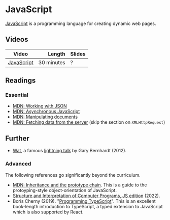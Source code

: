 #  JavaScript

[JavaScript](https://developer.mozilla.org/en-US/docs/Web/JavaScript) is a programming language for creating dynamic web pages.


## Videos

| Video | Length | Slides |
|-------|-------:|--------|
| [JavaScript](https://web.microsoftstream.com/video/254b5d16-7989-41bf-a7ff-f854443e4ff9) | 30 minutes | ? |

## Readings

### Essential

* [MDN: Working with JSON](https://developer.mozilla.org/en-US/docs/Glossary/JSON)
* [MDN: Asynchronous JavaScript](https://developer.mozilla.org/en-US/docs/Learn/JavaScript/Asynchronous/)
* [MDN: Manipulating documents](https://developer.mozilla.org/en-US/docs/Learn/JavaScript/Client-side_web_APIs/Manipulating_documents)
* [MDN: Fetching data from the server](https://developer.mozilla.org/en-US/docs/Web/API/Fetch_API) (skip the section on `XMLHttpRequest`)


## Further

* [Wat](https://www.destroyallsoftware.com/talks/wat), a famous [lightning
  talk](https://en.wikipedia.org/wiki/Lightning_tal) by Gary Bernhardt (2012).

### Advanced

The following references go significantly beyond the curriculum.

* [MDN: Inheritance and the prototype chain](https://developer.mozilla.org/en-US/docs/Web/JavaScript/Inheritance_and_the_prototype_chain). This is a guide to the protoyping-style object-orientation of JavaScript.
* [Structure and Interpretation of Computer Programs, JS edition](https://sourceacademy.org/sicpjs/ 
) (2022).
* Boris Cherny (2019). "[Programming TypeScript](https://bris.on.worldcat.org/oclc/1099253345)". This is an excellent book-length introduction to TypeScript, a typed extension to JavaScript which is also supported by React.